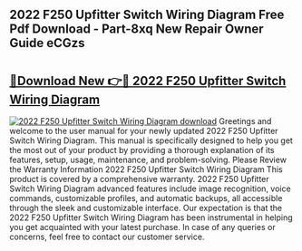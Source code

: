 ## 2022 F250 Upfitter Switch Wiring Diagram Free Pdf Download - Part-8xq New Repair Owner Guide eCGzs

# <h2><a href="http://dfmi6u.blite.top/?on=2022+F250+Upfitter+Switch+Wiring+Diagram">🔗Download New 👉🔴 2022 F250 Upfitter Switch Wiring Diagram</a></h2>

[![2022 F250 Upfitter Switch Wiring Diagram download](https://i.imgur.com/lujVjoI.png)](http://dfmi6u.blite.top/?on=2022+F250+Upfitter+Switch+Wiring+Diagram)
Greetings and welcome to the user manual for your newly updated 2022 F250 Upfitter Switch Wiring Diagram. This manual is specifically designed to help you get the most out of your product by providing a thorough explanation of its features, setup, usage, maintenance, and problem-solving. Please Review the Warranty Information 2022 F250 Upfitter Switch Wiring Diagram This product is covered by a comprehensive warranty. 2022 F250 Upfitter Switch Wiring Diagram advanced features include image recognition, voice commands, customizable profiles, and automatic backups, all accessible through the sleek and customizable interface. Our expectation is that the 2022 F250 Upfitter Switch Wiring Diagram has been instrumental in helping you get acquainted with your latest purchase. In case of any queries or concerns, feel free to contact our customer service.
